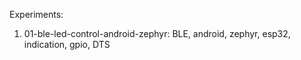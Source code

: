 Experiments:

1. 01-ble-led-control-android-zephyr: BLE, android, zephyr, esp32, indication, gpio, DTS
 
